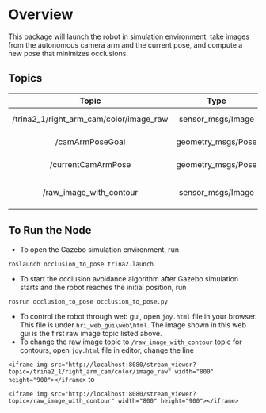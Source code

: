 # Overview
This package will launch the robot in simulation environment, take images from the autonomous camera arm and the current pose, and compute a new pose that minimizes occlusions.

## Topics
|                  Topic                  |        Type        |                                  Description                                  |
|:---------------------------------------:|:------------------:|:-----------------------------------------------------------------------------:|
| /trina2\_1/right\_arm\_cam/color/image\_raw | sensor\_msgs/Image  | The image topic from the Trina2 robot right arm that this node subscribes to. |
| /camArmPoseGoal                         | geometry\_msgs/Pose | The new goal Pose of the Trina2 robot right arm that this node subscribes to. |
| /currentCamArmPose                      | geometry\_msgs/Pose | The current Pose of the Trina2 robot right arm that this node subscribes to.  |
| /raw_image_with_contour                 |  sensor\_msgs/Image  | The image topic that processes images from /trina2\_1/right\_arm\_cam/color/image\_raw |

## To Run the Node
- To open the Gazebo simulation environment, run

`roslaunch occlusion_to_pose trina2.launch`
- To start the occlusion avoidance algorithm after Gazebo simulation starts and the robot reaches the initial position, run

`rosrun occlusion_to_pose occlusion_to_pose.py`
- To control the robot through web gui, open `joy.html` file in your browser. This file is under `hri_web_gui\web\html`. The image shown in this web gui is the first raw image topic listed above.
- To change the raw image topic to `/raw_image_with_contour` topic for contours, open `joy.html` file in editor, change the line

`<iframe img src="http://localhost:8080/stream_viewer?topic=/trina2_1/right_arm_cam/color/image_raw" width="800" height="900"></iframe>`
to

`<iframe img src="http://localhost:8080/stream_viewer?topic=/raw_image_with_contour" width="800" height="900"></iframe>`
